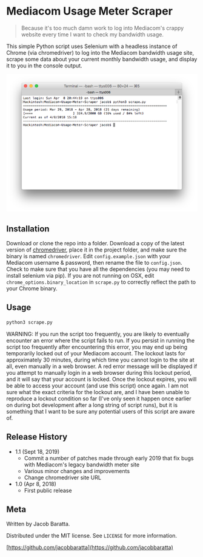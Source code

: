 # Mediacom Usage Meter Scraper
>Because it's too much damn work to log into Mediacom's crappy website every time I want to check my bandwidth usage.

This simple Python script uses Selenium with a headless instance of Chrome (via chromedriver) to log into the Mediacom bandwidth usage site, scrape some data about your current monthly bandwidth usage, and display it to you in the console output.

![](screenshot.png)

## Installation

Download or clone the repo into a folder. Download a copy of the latest version of [chromedriver](http://chromedriver.chromium.org/downloads), place it in the project folder, and make sure the binary is named `chromedriver`. Edit `config.example.json` with your Mediacom username & password, then rename the file to `config.json`. Check to make sure that you have all the dependencies (you may need to install selenium via pip). If you are not running on OSX, edit `chrome_options.binary_location` in `scrape.py` to correctly reflect the path to your Chrome binary.

## Usage

```sh
python3 scrape.py
```

WARNING: If you run the script too frequently, you are likely to eventually encounter an error where the script fails to run. If you persist in running the script too frequently after encountering this error, you may end up being temporarily locked out of your Mediacom account. The lockout lasts for approximately 30 minutes, during which time you cannot login to the site at all, even manually in a web browser. A red error message will be displayed if you attempt to manually login in a web browser during this lockout period, and it will say that your account is locked. Once the lockout expires, you will be able to access your account (and use this script) once again. I am not sure what the exact criteria for the lockout are, and I have been unable to reproduce a lockout condition so far (I've only seen it happen once earlier on during bot development after a long string of script runs), but it is something that I want to be sure any potential users of this script are aware of.

## Release History

* 1.1 (Sept 18, 2019)
    * Commit a number of patches made through early 2019 that fix bugs with Mediacom's legacy bandwidth meter site
    * Various minor changes and improvements
    * Change chromedriver site URL
* 1.0 (Apr 8, 2018)
    * First public release

## Meta

Written by Jacob Baratta.

Distributed under the MIT license. See ``LICENSE`` for more information.

[https://github.com/jacobbaratta](https://github.com/jacobbaratta)
